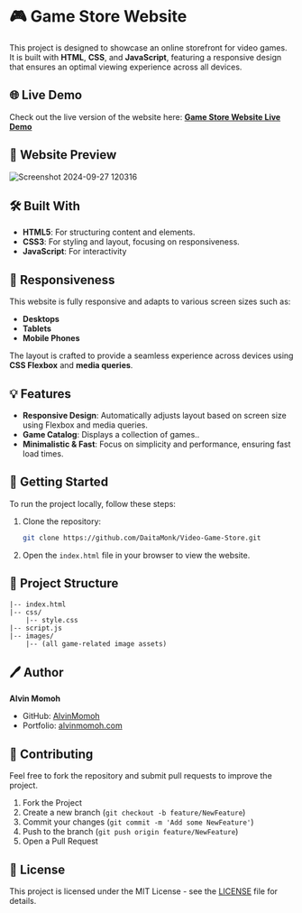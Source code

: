 # 🎮 Game Store Website

This project is designed to showcase an online storefront for video games. It is built with **HTML**, **CSS**, and **JavaScript**, featuring a responsive design that ensures an optimal viewing experience across all devices. 

## 🌐 Live Demo

Check out the live version of the website here: [**Game Store Website Live Demo**](https://daitamonk.github.io/Video-Game-Store/#customers)

## 📸 Website Preview

![Screenshot 2024-09-27 120316](https://github.com/user-attachments/assets/70e02804-7ded-4b3a-a6cc-bde3117fef4c)

## 🛠️ Built With

- **HTML5**: For structuring content and elements.
- **CSS3**: For styling and layout, focusing on responsiveness.
- **JavaScript**: For interactivity
## 📱 Responsiveness

This website is fully responsive and adapts to various screen sizes such as:

- **Desktops**
- **Tablets**
- **Mobile Phones**

The layout is crafted to provide a seamless experience across devices using **CSS Flexbox** and **media queries**.

## 💡 Features

- **Responsive Design**: Automatically adjusts layout based on screen size using Flexbox and media queries.
- **Game Catalog**: Displays a collection of games..
- **Minimalistic & Fast**: Focus on simplicity and performance, ensuring fast load times.

## 🚀 Getting Started

To run the project locally, follow these steps:

1. Clone the repository:
   ```bash
   git clone https://github.com/DaitaMonk/Video-Game-Store.git
   ```
2. Open the `index.html` file in your browser to view the website.

## 📂 Project Structure

```plaintext
|-- index.html
|-- css/
    |-- style.css
|-- script.js
|-- images/
    |-- (all game-related image assets)
```

## 🖊️ Author

**Alvin Momoh**

- GitHub: [AlvinMomoh](https://github.com/DaitaMonk?tab=repositories)
- Portfolio: [alvinmomoh.com](https://daitamonk.github.io/Alvins-portfolio-website/index.html)

## 🤝 Contributing

Feel free to fork the repository and submit pull requests to improve the project.

1. Fork the Project
2. Create a new branch (`git checkout -b feature/NewFeature`)
3. Commit your changes (`git commit -m 'Add some NewFeature'`)
4. Push to the branch (`git push origin feature/NewFeature`)
5. Open a Pull Request

## 📄 License

This project is licensed under the MIT License - see the [LICENSE](LICENSE) file for details.
